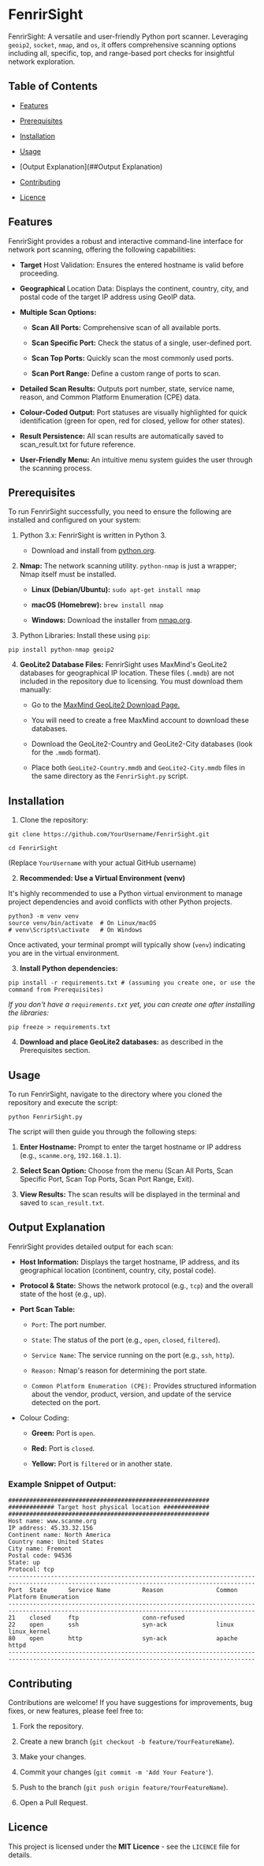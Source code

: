 # FenrirSight
FenrirSight: A versatile and user-friendly Python port scanner. Leveraging `geoip2`, `socket`, `nmap`, and `os`, it offers comprehensive scanning options including all, specific, top, and range-based port checks for insightful network exploration.

## Table of Contents
* [Features](##Features)

* [Prerequisites](##Prerequisites)

* [Installation](##Installation)

* [Usage](##Usage)

* [Output Explanation](##Output Explanation)

* [Contributing](##Contributing)

* [Licence](##Licence)

## Features
FenrirSight provides a robust and interactive command-line interface for network port scanning, offering the following capabilities:

* **Target** Host Validation: Ensures the entered hostname is valid before proceeding.

* **Geographical** Location Data: Displays the continent, country, city, and postal code of the target IP address using GeoIP data.

* **Multiple Scan Options:**

    * **Scan All Ports:** Comprehensive scan of all available ports.

    * **Scan Specific Port:** Check the status of a single, user-defined port.

    * **Scan Top Ports:** Quickly scan the most commonly used ports.

    * **Scan Port Range:** Define a custom range of ports to scan.

* **Detailed Scan Results:** Outputs port number, state, service name, reason, and Common Platform Enumeration (CPE) data.

* **Colour-Coded Output:** Port statuses are visually highlighted for quick identification (green for open, red for closed, yellow for other states).

* **Result Persistence:** All scan results are automatically saved to scan_result.txt for future reference.

* **User-Friendly Menu:** An intuitive menu system guides the user through the scanning process.

## Prerequisites
To run FenrirSight successfully, you need to ensure the following are installed and configured on your system:

1. Python 3.x: FenrirSight is written in Python 3.

    * Download and install from [python.org](https://python.org/).

2. **Nmap:** The network scanning utility. `python-nmap` is just a wrapper; Nmap itself must be installed.

    * **Linux (Debian/Ubuntu):** `sudo apt-get install nmap`

    * **macOS (Homebrew):** `brew install nmap`

    * **Windows:** Download the installer from [nmap.org](https://nmap.org/).

3. Python Libraries: Install these using `pip`:
```
pip install python-nmap geoip2
```
4. **GeoLite2 Database Files:** FenrirSight uses MaxMind's GeoLite2 databases for geographical IP location. These files (`.mmdb`) are not included in the repository due to licensing. You must download them manually:

    * Go to the [MaxMind GeoLite2 Download Page.](https://www.maxmind.com/en/geolite2/downloads/)

    * You will need to create a free MaxMind account to download these databases.

    * Download the GeoLite2-Country and GeoLite2-City databases (look for the `.mmdb` format).

    * Place both `GeoLite2-Country.mmdb` and `GeoLite2-City.mmdb` files in the same directory as the `FenrirSight.py` script.

## Installation
1. Clone the repository:
```
git clone https://github.com/YourUsername/FenrirSight.git

cd FenrirSight
```
(Replace `YourUsername` with your actual GitHub username)

2. **Recommended: Use a Virtual Environment (venv)**

It's highly recommended to use a Python virtual environment to manage project dependencies and avoid conflicts with other Python projects.
```
python3 -m venv venv
source venv/bin/activate  # On Linux/macOS
# venv\Scripts\activate   # On Windows
```
Once activated, your terminal prompt will typically show (`venv`) indicating you are in the virtual environment.

3. **Install Python dependencies:**
```
pip install -r requirements.txt # (assuming you create one, or use the command from Prerequisites)
```
*If you don't have a `requirements.txt` yet, you can create one after installing the libraries:*
```
pip freeze > requirements.txt
```
4. **Download and place GeoLite2 databases:** as described in the Prerequisites section.

## Usage
To run FenrirSight, navigate to the directory where you cloned the repository and execute the script:
```
python FenrirSight.py
```
The script will then guide you through the following steps:

1. **Enter Hostname:** Prompt to enter the target hostname or IP address (e.g., `scanme.org`, `192.168.1.1`).

2. **Select Scan Option:** Choose from the menu (Scan All Ports, Scan Specific Port, Scan Top Ports, Scan Port Range, Exit).

3. **View Results:** The scan results will be displayed in the terminal and saved to `scan_result.txt`.

## Output Explanation
FenrirSight provides detailed output for each scan:

* **Host Information:** Displays the target hostname, IP address, and its geographical location (continent, country, city, postal code).

* **Protocol & State:** Shows the network protocol (e.g., `tcp`) and the overall state of the host (e.g., up).

* **Port Scan Table:**

    * `Port`: The port number.

    * `State`: The status of the port (e.g., `open`, `closed`, `filtered`).

    * `Service Name`: The service running on the port (e.g., `ssh`, `http`).

    * `Reason:` Nmap's reason for determining the port state.

    * `Common Platform Enumeration (CPE):` Provides structured information about the vendor, product, version, and update of the service detected on the port.

* Colour Coding:

    * **Green:** Port is `open`.

    * **Red:** Port is `closed`.

    * **Yellow:** Port is `filtered` or in another state.

### Example Snippet of Output:
```
#########################################################
############# Target host physical location #############
#########################################################
Host name: www.scanme.org
IP address: 45.33.32.156
Continent name: North America
Country name: United States
City name: Fremont
Postal code: 94536
State: up
Protocol: tcp
--------------------------------------------------------------------------------------------------------------------------------------------
Port  State      Service Name         Reason               Common Platform Enumeration
--------------------------------------------------------------------------------------------------------------------------------------------
21    closed     ftp                  conn-refused        
22    open       ssh                  syn-ack              linux linux_kernel
80    open       http                 syn-ack              apache httpd
--------------------------------------------------------------------------------------------------------------------------------------------
```
## Contributing
Contributions are welcome! If you have suggestions for improvements, bug fixes, or new features, please feel free to:

1. Fork the repository.

2. Create a new branch (`git checkout -b feature/YourFeatureName`).

3. Make your changes.

4. Commit your changes (`git commit -m 'Add Your Feature'`).

5. Push to the branch (`git push origin feature/YourFeatureName`).

6. Open a Pull Request.

## Licence
This project is licensed under the **MIT Licence** - see the `LICENCE` file for details.
